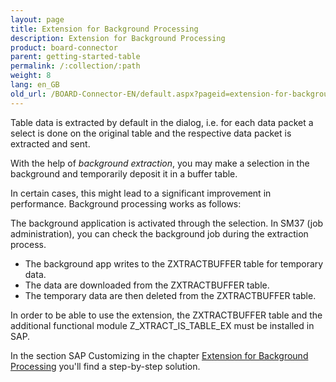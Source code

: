 ```yaml
---
layout: page
title: Extension for Background Processing
description: Extension for Background Processing
product: board-connector
parent: getting-started-table
permalink: /:collection/:path
weight: 8
lang: en_GB
old_url: /BOARD-Connector-EN/default.aspx?pageid=extension-for-background-processing
---
```


Table data is extracted by default in the dialog, i.e. for each data packet a select is done on the original table and the respective data packet is extracted and sent.

With the help of *background extraction*, you may make a selection in the background and temporarily deposit it in a buffer table.

In certain cases, this might lead to a significant improvement in performance. Background processing works as follows:

The background application is activated through the selection. In SM37 (job administration), you can check the background job during the extraction process. 

- The background app writes to the ZXTRACTBUFFER table for temporary data.
- The data are downloaded from the ZXTRACTBUFFER table.
- The temporary data are then deleted from the ZXTRACTBUFFER table.

In order to be able to use the extension, the ZXTRACTBUFFER table and the additional functional module Z_XTRACT_IS_TABLE_EX must be installed in SAP. 

In the section SAP Customizing in the chapter [Extension for Background Processing]() you'll find a step-by-step solution.